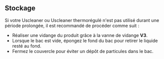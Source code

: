 ## Stockage

Si votre Uscleaner ou Uscleaner thermorégulé n'est pas utilisé durant une période prolongée, il est recommandé de procéder comme suit :
 - Réaliser une vidange du produit grâce à la vanne de vidange **V3**.
 - Lorsque le bac est vide, épongez le fond du bac pour retirer le liquide resté au fond.
 - Fermez le couvercle pour éviter un dépôt de particules dans le bac.
